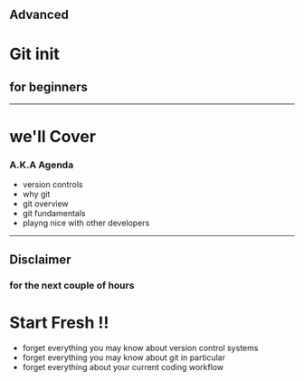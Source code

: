 <!-- .element: id="start" data-menu-title="Home" style="text-align: left; vertical-align: text-bottom;" data-background-image="https://possiblemobile.com/wp-content/uploads/2016/07/git-1.png" -->

## Advanced
# Git init
<h2 class="fragment">for beginners</h2>

---
<!-- .element: id="agenda" data-menu-title="Agenda" -->

# we'll Cover
### A.K.A Agenda

- version controls <!-- .element: class="fragment" data-fragment-index="0" -->
- why git <!-- .element: class="fragment" data-fragment-index="0" -->
- git overview <!-- .element: class="fragment" data-fragment-index="0" -->
- git fundamentals <!-- .element: class="fragment" data-fragment-index="0" -->
- playng nice with other developers <!-- .element: class="fragment" data-fragment-index="0" -->

---
<!-- .element: id="disclaimer" -->

## Disclaimer
### for the next couple of hours

# Start Fresh !! <!-- .element: class="fragment" data-fragment-index="1" -->

- forget everything you may know about version control systems <!-- .element: class="fragment" data-fragment-index="2" -->
- forget everything you may know about git in particular <!-- .element: class="fragment" data-fragment-index="2" -->
- forget everything about your current coding workflow <!-- .element: class="fragment" data-fragment-index="2" -->

